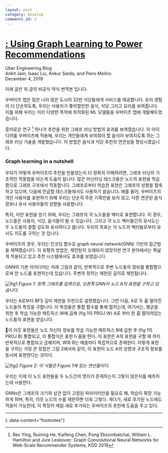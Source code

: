 ```yaml
---
layout: post
category: develop
comments_id: 2
---
```

# [ : Using Graph Learning to Power Recommendations](https://eng.uber.com/uber-eats-graph-learning/)  
Uber Engineering Blog  
Ankit Jain, Isaac Liu, Ankur Sarda, and Piero Molino  
December 4, 2019

아래 글은 위 글의 비공식 약식 번역본 입니다.

우버이츠 앱은 많은 나라 많은 도시의 32만 식당들에게 서비스를 제공합니다. 유저 경험이 더 단순하도록, 우리는 사용자가 좋아할만한 음식, 식당 그리고 요리를 보여줍니다. 이를 위해 우리는 미리 다양한 목적에 최적화된 ML 모델들을 우버이츠 앱에 개발해두었습니다.

흥미로운 연구 [^1] 하나가 추천을 위한 그래프 러닝 방법의 효과를 보여줬습니다. 이 아이디어를 우버이츠에 적용해, 우리는 개인들에게 보여줘야 할 음식이 보여지도록 하는 그래프 러닝 기술을 개발했습니다. 이 방법은 음식과 식당 추천의 연관성을 향상시켰습니다.

### Graph learning in a nutshell

우리가 어떻게 우버이츠의 추천을 만들었는지 더 정확히 이해하려면, 그래프 러닝의 기초적인 작동법을 아는게 도움이 됩니다. 많은 머신러닝 태스크들은 노드의 표현을 학습함으로 그래프 구조에서 작동합니다. 그래프로부터 학습한 표현은 그래프의 성향을 함축하고 있으며, 다음에 언급할 태스크들에서도 사용하기 쉽습니다. 예를 들어, 우버이츠의 개인 사용자를 표현하기 위해 우리는 단순히 주문 기록만을 보지 않고, 다른 연관된 음식 정보나 유사 사용자들의 성향을 사용합니다.

특히, 이런 표현을 얻기 위해, 우리는 그래프의 각 노드들을 벡터로 표현합니다. 이 경우, 노드들은 사용자, 식당, 음식들이 될 수 있습니다. 그리고 각 노드 벡터들간의 유사도는 두 노드들의 결합 강도와 유사하다고 봅니다. 우리의 목표는 이 노드의 벡터들로부터 유사도 지도를 구하는 것 입니다.

우버이츠의 경우, 우리는 인코딩 함수로 graph neural network(GNN) 기반의 접근법을 채택했습니다. 이 유형의 방법은, 제안된지 오래되지 않았지만 연구 분야에서는 폭넓게 적용되고 있고 추천 시스템에서도 효과를 보였습니다.

GNN의 기본 아이디어는 아래 그림과 같이, 반복적으로 주변 노드들의 정보를 통합함으로써 한 노드를 표현하는데 있습니다. 주변의 정의는 제한된 깊이로 제한됩니다.

![fig1](https://1fykyq3mdn5r21tpna3wkdyi-wpengine.netdna-ssl.com/wp-content/uploads/2019/12/image9-1.png)
*Figure 1: 왼쪽 그래프를 입력으로, 오른쪽 GNN이 노드 A의 표현을 구하고 있습니다.*

우리는 A로부터 BFS 깊이 제한을 두번으로 설정했습니다. 그런 다음, A로 두 홉 떨어진 노드들의 특징을 구합니다. 이 특징들은 통합 함수를 통해 합치는데, 여기서는, 평균을 취한 후 학습 가능한 매트릭스 W에 곱해 (fig 1의 PROJ W) A로 부터 한 홉 떨어져있는 노드들의 표현을 얻습니다.

이 이웃 표현들은 노드 자신의 정보를 학습 가능한 매트릭스 B에 곱한 후 (fig 1의 PROJ B) 통합되고, 이 통합식은 표현 h 꼴을 띈다. 이 표현은 A의 표현을 구할 때 까지 반복적으로 통합되고 곱해지며, W와 B는 매층마다 독립적으로 존재한다. 이렇게 표현을 구하는 가장 큰 장점은 그림 2에서와 같이, 이 표현이 노드 A의 성향과 구조적 정보를 동시에 표현한다는 것이다.

![fig2](https://1fykyq3mdn5r21tpna3wkdyi-wpengine.netdna-ssl.com/wp-content/uploads/2019/12/image5-1.png)
*Figure 2: 이 식들은 Figure 1에 있는 연산들이다.*

우리는 이제 이 노드 표현들을 두 노드간의 엣지가 존재하는지 그렇지 않은지를 예측하는데 사용한다.

GNNs은 그래프의 크기와 상관 없이 고정된 파라미터만을 필요로 해, 학습이 확장 가능하게 하며, 특히, 이웃 노드의 수를 제한하면 더욱 그렇다. 게다가, 새로 추가된 노드에도 적용이 가능한데, 이 특징이 매일 새로 추가되는 우버이츠의 추천에 도움을 주고 있다.

---
{: data-content="footnotes"}

[^1]: Rex Ying, Ruining He, Kaifeng Chen, Pong Eksombatchai, William L. Hamilton and Jure Leskovec: Graph Convolutional Neural Networks for Web-Scale Recommender Systems, KDD 2018
